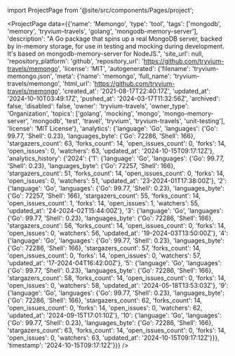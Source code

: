 
import ProjectPage from '@site/src/components/Pages/project';

<ProjectPage
    data={{'name': 'Memongo', 'type': 'tool', 'tags': ['mongodb', 'memory', 'tryvium-travels', 'golang', 'mongodb-memory-server'], 'description': "A Go package that spins up a real MongoDB server, backed by in-memory storage, for use in testing and mocking during development. It's based on mongodb-memory-server for NodeJS.", 'site_url': null, 'repository_platform': 'github', 'repository_url': 'https://github.com/tryvium-travels/memongo', 'license': 'MIT', 'autogenerated': {'filename': 'tryvium-memongo.json', 'meta': {'name': 'memongo', 'full_name': 'tryvium-travels/memongo', 'html_url': 'https://github.com/tryvium-travels/memongo', 'created_at': '2021-08-17T22:40:17Z', 'updated_at': '2024-10-10T03:49:17Z', 'pushed_at': '2024-03-17T11:32:56Z', 'archived': false, 'disabled': false, 'owner': 'tryvium-travels', 'owner_type': 'Organization', 'topics': ['golang', 'mocking', 'mongo', 'mongo-memory-server', 'mongodb', 'test', 'travel', 'tryvium', 'tryvium-travels', 'unit-testing'], 'license': 'MIT License'}, 'analytics': {'language': 'Go', 'languages': {'Go': 99.77, 'Shell': 0.23}, 'languages_byte': {'Go': 72286, 'Shell': 166}, 'stargazers_count': 63, 'forks_count': 14, 'open_issues_count': 0, 'forks': 14, 'open_issues': 0, 'watchers': 63, 'updated_at': '2024-10-15T09:17:12Z'}, 'analytics_history': {'2024': {'1': {'language': 'Go', 'languages': {'Go': 99.77, 'Shell': 0.23}, 'languages_byte': {'Go': 72257, 'Shell': 166}, 'stargazers_count': 51, 'forks_count': 14, 'open_issues_count': 0, 'forks': 14, 'open_issues': 0, 'watchers': 51, 'updated_at': '23-2024-01T17:38:00Z'}, '2': {'language': 'Go', 'languages': {'Go': 99.77, 'Shell': 0.23}, 'languages_byte': {'Go': 72257, 'Shell': 166}, 'stargazers_count': 55, 'forks_count': 14, 'open_issues_count': 1, 'forks': 14, 'open_issues': 1, 'watchers': 55, 'updated_at': '24-2024-02T15:44:00Z'}, '3': {'language': 'Go', 'languages': {'Go': 99.77, 'Shell': 0.23}, 'languages_byte': {'Go': 72286, 'Shell': 166}, 'stargazers_count': 56, 'forks_count': 14, 'open_issues_count': 0, 'forks': 14, 'open_issues': 0, 'watchers': 56, 'updated_at': '19-2024-03T13:50:00Z'}, '4': {'language': 'Go', 'languages': {'Go': 99.77, 'Shell': 0.23}, 'languages_byte': {'Go': 72286, 'Shell': 166}, 'stargazers_count': 57, 'forks_count': 14, 'open_issues_count': 0, 'forks': 14, 'open_issues': 0, 'watchers': 57, 'updated_at': '17-2024-04T16:42:00Z'}, '5': {'language': 'Go', 'languages': {'Go': 99.77, 'Shell': 0.23}, 'languages_byte': {'Go': 72286, 'Shell': 166}, 'stargazers_count': 58, 'forks_count': 14, 'open_issues_count': 0, 'forks': 14, 'open_issues': 0, 'watchers': 58, 'updated_at': '2024-05-18T13:53:03Z'}, '9': {'language': 'Go', 'languages': {'Go': 99.77, 'Shell': 0.23}, 'languages_byte': {'Go': 72286, 'Shell': 166}, 'stargazers_count': 62, 'forks_count': 14, 'open_issues_count': 0, 'forks': 14, 'open_issues': 0, 'watchers': 62, 'updated_at': '2024-09-15T17:01:10Z'}, '10': {'language': 'Go', 'languages': {'Go': 99.77, 'Shell': 0.23}, 'languages_byte': {'Go': 72286, 'Shell': 166}, 'stargazers_count': 63, 'forks_count': 14, 'open_issues_count': 0, 'forks': 14, 'open_issues': 0, 'watchers': 63, 'updated_at': '2024-10-15T09:17:12Z'}}}, 'timestamp': '2024-10-15T09:17:12Z'}}}
/>
